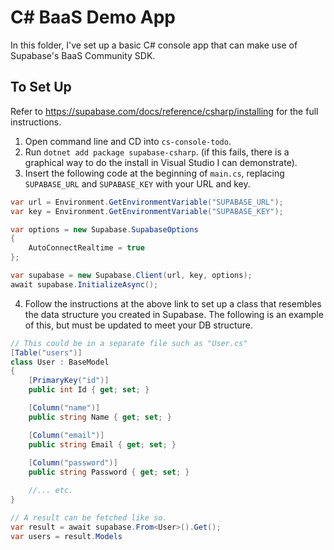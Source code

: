 # C# BaaS Demo App

In this folder, I've set up a basic C# console app that can make use of Supabase's BaaS Community SDK.

## To Set Up
Refer to https://supabase.com/docs/reference/csharp/installing for the full instructions.

1. Open command line and CD into `cs-console-todo`.
2. Run `dotnet add package supabase-csharp`. (if this fails, there is a graphical way to do the install in Visual Studio I can demonstrate).
3. Insert the following code at the beginning of `main.cs`, replacing `SUPABASE_URL` and `SUPABASE_KEY` with your URL and key.

```csharp
var url = Environment.GetEnvironmentVariable("SUPABASE_URL");
var key = Environment.GetEnvironmentVariable("SUPABASE_KEY");

var options = new Supabase.SupabaseOptions
{
    AutoConnectRealtime = true
};

var supabase = new Supabase.Client(url, key, options);
await supabase.InitializeAsync();
```

4. Follow the instructions at the above link to set up a class that resembles the data structure you created in Supabase. The following is an example of this, but must be updated to meet your DB structure.

```csharp
// This could be in a separate file such as "User.cs"
[Table("users")]
class User : BaseModel
{
    [PrimaryKey("id")]
    public int Id { get; set; }

    [Column("name")]
    public string Name { get; set; }

    [Column("email")]
    public string Email { get; set; }
    
    [Column("password")]
    public string Password { get; set; }

    //... etc.
}

// A result can be fetched like so.
var result = await supabase.From<User>().Get();
var users = result.Models
```
